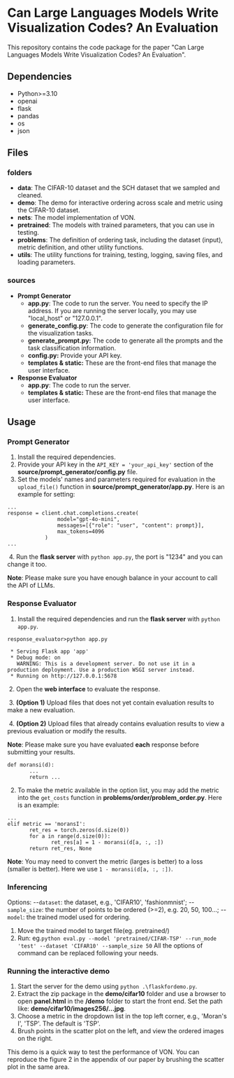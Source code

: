 # Can Large Languages Models Write Visualization Codes? An Evaluation

This repository contains the code package for the paper "Can Large Languages Models Write Visualization Codes? An Evaluation".

## Dependencies

* Python>=3.10
* openai
* flask
* pandas
* os
* json

## Files

### folders

* **data**: The CIFAR-10 dataset and the SCH dataset that we sampled and cleaned.
* **demo**: The demo for interactive ordering across scale and metric using the CIFAR-10 dataset.
* **nets**: The model implementation of VON.
* **pretrained**: The models with trained parameters, that you can use in testing.
* **problems**: The definition of ordering task, including the dataset (input), metric definition, and other utility functions.
* **utils**: The utility functions for training, testing, logging, saving files, and loading parameters.

### sources

* **Prompt Generator**
  * **app.py**: The code to run the server. You need to specify the IP address. If you are running the server locally, you may use "local_host" or "127.0.0.1".
  * **generate_config.py**: The code to generate the configuration file for the visualization tasks.
  * **generate_prompt.py:** The code to generate all the prompts and the task classification information.
  * **config.py:** Provide your API key.
  * **templates & static:** These are the front-end files that manage the user interface. 
* **Response Evaluator** 
  * **app.py**: The code to run the server.
  * **templates & static:** These are the front-end files that manage the user interface. 


## Usage

### Prompt Generator

1. Install the required dependencies.
2. Provide your API key in the `API_KEY = 'your_api_key'` section of the **source/prompt_generator/config.py** file.
3. Set the models' names and parameters required for evaluation in the ```upload_file()``` function in **source/prompt_generator/app.py**. Here is an example for setting:

```commandline
...
response = client.chat.completions.create(
                model="gpt-4o-mini",
                messages=[{"role": "user", "content": prompt}],
                max_tokens=4096
            )
...
```

​	4. Run the **flask server** with ``python app.py``, the port is "1234" and you can change it too.

**Note**: Please make sure you have enough balance in your account to call the API of LLMs.

### Response Evaluator

1. Install the required dependencies and run the **flask server** with ``python app.py``. 

```
response_evaluator>python app.py

 * Serving Flask app 'app'
 * Debug mode: on
   WARNING: This is a development server. Do not use it in a production deployment. Use a production WSGI server instead.
 * Running on http://127.0.0.1:5678
```

​	2. Open the **web interface** to evaluate the response.

​	3. **(Option 1)** Upload files that does not yet contain evaluation results to make a new evaluation.

​	4. **(Option 2)** Upload files that already contains evaluation results to view a previous evaluation or modify the results. 

**Note**: Please make sure you have evaluated **each** response before submitting your results.







```commandline
def moransi(d):
       ...
       return ...
```

2. To make the metric available in the option list, you may add the metric into the ```get_costs``` function in **problems/order/problem_order.py**. Here is an example:

```commandline
...
elif metric == 'moransI':
       ret_res = torch.zeros(d.size(0))
       for a in range(d.size(0)):
              ret_res[a] = 1 - moransi(d[a, :, :])
       return ret_res, None
```

**Note**: You may need to convert the metric (larges is better) to a loss (smaller is better). Here we use ```1 - moransi(d[a, :, :])```.

### Inferencing

Options:
--```dataset```: the dataset, e.g.,  'CIFAR10', 'fashionmnist';
--```sample_size```: the number of points to be ordered (>=2), e.g. 20, 50, 100...;
--```model```: the trained model used for ordering.

1. Move the trained model to target file(eg. pretrained/)
2. Run: eg.``` python eval.py --model 'pretrained/CIFAR-TSP' --run_mode 'test' --dataset 'CIFAR10' --sample_size 50 ```
   All the options of command can be replaced following your needs.

### Running the interactive demo

1. Start the server for the demo using ```python .\flaskfordemo.py```.
2. Extract the zip package in the **demo/cifar10** folder and use a browser to open **panel.html** in the **/demo** folder to start the front end. Set the path like: **demo/cifar10/images256/...jpg**.
3. Choose a metric in the dropdown list in the top left corner, e.g., 'Moran's I', 'TSP'. The default is 'TSP'.
4. Brush points in the scatter plot on the left, and view the ordered images on the right.

This demo is a quick way to test the performance of VON. You can reproduce the figure 2 in the appendix of our paper by brushing the scatter plot in the same area.